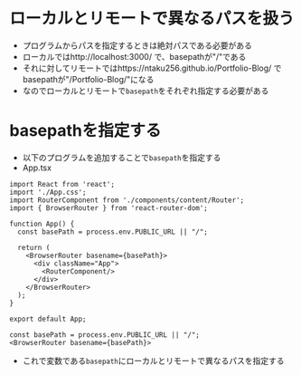 # ローカルとリモートで異なるパスを扱う
- プログラムからパスを指定するときは絶対パスである必要がある
- ローカルではhttp://localhost:3000/ で、basepathが"/"である
- それに対してリモートではhttps://ntaku256.github.io/Portfolio-Blog/ でbasepathが"/Portfolio-Blog/"になる
- なのでローカルとリモートで`basepath`をそれぞれ指定する必要がある

# basepathを指定する
- 以下のプログラムを追加することで`basepath`を指定する
- App.tsx
```tsx
import React from 'react';
import './App.css';
import RouterComponent from './components/content/Router';
import { BrowserRouter } from 'react-router-dom';

function App() {
  const basePath = process.env.PUBLIC_URL || "/";

  return (
    <BrowserRouter basename={basePath}>
      <div className="App">
        <RouterComponent/>
      </div>
    </BrowserRouter>
  );
}

export default App;

```
```tsx
const basePath = process.env.PUBLIC_URL || "/";
<BrowserRouter basename={basePath}>
```
- これで変数である`basepath`にローカルとリモートで異なるパスを指定する